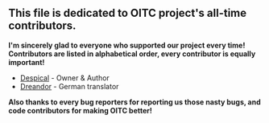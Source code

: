## This file is dedicated to **OITC** project's all-time contributors.

**I'm sincerely glad to everyone who supported our project every time!**
**Contributors are listed in alphabetical order, every contributor is equally important!**

* [Despical](https://www.spigotmc.org/members/despical.615094/) - Owner & Author
* [Dreandor](https://www.spigotmc.org/members/dreandor.643921/) - German translator

**Also thanks to every bug reporters for reporting us those nasty bugs, and code contributors for making OITC better!**